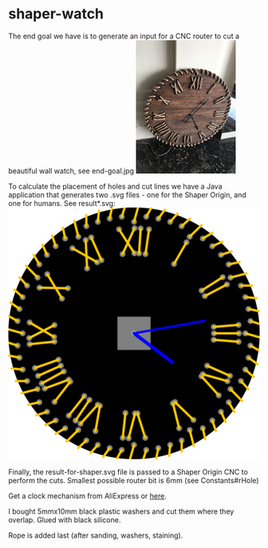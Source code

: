 # shaper-watch
The end goal we have is to generate an input for a CNC router to cut a beautiful wall watch, see end-goal.jpg
<img src="https://raw.githubusercontent.com/PyMeH/shaper-watch/master/end-goal.jpg" alt="end goal" width="200"/>


To calculate the placement of holes and cut lines we have a Java application that generates two .svg files - one for the Shaper Origin, and one for humans.
See result*.svg:
![result](https://raw.githubusercontent.com/PyMeH/shaper-watch/master/result-for-human.svg "for humans")

Finally, the result-for-shaper.svg file is passed to a Shaper Origin CNC to perform the cuts.
Smallest possible router bit is 6mm (see Constants#rHole)


Get a clock mechanism from AliExpress or [here](http://tpetrov.com/search.php?maincat=АКСЕСОАРИ&subcat=ЧАСОВНИЦИ%2C+ТЕРМОМЕТРИ&cat=ЧАСОВНИКОВИ+МЕХАНИЗМИ).

I bought 5mmx10mm black plastic washers and cut them where they overlap. Glued with black silicone. 

Rope is added last (after sanding, washers, staining).

